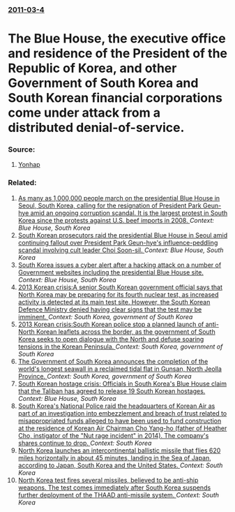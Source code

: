### [2011-03-4](/news/2011/03/4/index.md)

# The Blue House, the executive office and residence of the President of the Republic of Korea, and other Government of South Korea and South Korean financial corporations come under attack from a distributed denial-of-service. 




### Source:

1. [Yonhap](http://english.yonhapnews.co.kr/news/2011/03/04/0200000000AEN20110304003151320.HTML)

### Related:

1. [As many as 1,000,000 people march on the presidential Blue House in Seoul, South Korea, calling for the resignation of President Park Geun-hye amid an ongoing corruption scandal. It is the largest protest in South Korea since the protests against U.S. beef imports in 2008. ](/news/2016/11/12/as-many-as-1-000-000-people-march-on-the-presidential-blue-house-in-seoul-south-korea-calling-for-the-resignation-of-president-park-geun-h.md) _Context: Blue House, South Korea_
2. [South Korean prosecutors raid the presidential Blue House in Seoul amid continuing fallout over President Park Geun-hye's influence-peddling scandal involving cult leader Choi Soon-sil. ](/news/2016/10/29/south-korean-prosecutors-raid-the-presidential-blue-house-in-seoul-amid-continuing-fallout-over-president-park-geun-hye-s-influence-peddling.md) _Context: Blue House, South Korea_
3. [South Korea issues a cyber alert after a hacking attack on a number of Government websites including the  presidential Blue House site. ](/news/2013/06/25/south-korea-issues-a-cyber-alert-after-a-hacking-attack-on-a-number-of-government-websites-including-the-presidential-blue-house-site.md) _Context: Blue House, South Korea_
4. [2013 Korean crisis:A senior South Korean government official says that North Korea may be preparing for its fourth nuclear test, as increased activity is detected at its main test site. However, the South Korean Defence Ministry denied having clear signs that the test may be imminent. ](/news/2013/04/8/2013-korean-crisis-pa-senior-south-korean-government-official-says-that-north-korea-may-be-preparing-for-its-fourth-nuclear-test-as-increas.md) _Context: South Korea, government of South Korea_
5. [2013 Korean crisis:South Korean police stop a planned launch of anti-North Korean leaflets across the border, as the government of South Korea seeks to open dialogue with the North and defuse soaring tensions in the Korean Peninsula. ](/news/2013/04/13/2013-korean-crisis-psouth-korean-police-stop-a-planned-launch-of-anti-north-korean-leaflets-across-the-border-as-the-government-of-south-ko.md) _Context: South Korea, government of South Korea_
6. [ The Government of South Korea announces the completion of the world's longest seawall in a reclaimed tidal flat in Gunsan, North Jeolla Province. ](/news/2010/04/26/the-government-of-south-korea-announces-the-completion-of-the-worldas-longest-seawall-in-a-reclaimed-tidal-flat-in-gunsan-north-jeolla-p.md) _Context: South Korea, government of South Korea_
7. [ South Korean hostage crisis: Officials in South Korea's Blue House claim that the Taliban has agreed to release 19 South Korean hostages. ](/news/2007/08/28/south-korean-hostage-crisis-officials-in-south-korea-s-blue-house-claim-that-the-taliban-has-agreed-to-release-19-south-korean-hostages.md) _Context: Blue House, South Korea_
8. [South Korea's National Police raid the headquarters of Korean Air as part of an investigation into embezzlement and breach of trust related to misappropriated funds alleged to have been used to fund construction at the residence of Korean Air Chairman Cho Yang-ho (father of Heather Cho, instigator of the "Nut rage incident" in 2014). The company's shares continue to drop. ](/news/2017/07/7/south-korea-s-national-police-raid-the-headquarters-of-korean-air-as-part-of-an-investigation-into-embezzlement-and-breach-of-trust-related.md) _Context: South Korea_
9. [North Korea launches an intercontinental ballistic missile that flies 620 miles horizontally in about 45 minutes, landing in the Sea of Japan, according to Japan, South Korea and the United States.  ](/news/2017/07/28/north-korea-launches-an-intercontinental-ballistic-missile-that-flies-620-miles-horizontally-in-about-45-minutes-landing-in-the-sea-of-japa.md) _Context: South Korea_
10. [North Korea test fires several missiles, believed to be anti-ship weapons. The test comes immediately after South Korea suspends further deployment of the THAAD anti-missile system. ](/news/2017/06/8/north-korea-test-fires-several-missiles-believed-to-be-anti-ship-weapons-the-test-comes-immediately-after-south-korea-suspends-further-dep.md) _Context: South Korea_
